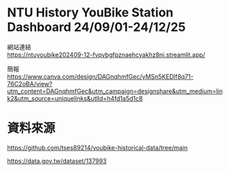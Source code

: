 # NTU History YouBike Station Dashboard 24/09/01-24/12/25
網站連結\
https://ntuyoubike202409-12-fvpvbgfpznaehcyakhz8ni.streamlit.app/

簡報\
https://www.canva.com/design/DAGnqhmfGec/yMSn5KEDlf8q71-76C2oBA/view?utm_content=DAGnqhmfGec&utm_campaign=designshare&utm_medium=link2&utm_source=uniquelinks&utlId=h4fd1a5d1c8

# 資料來源
https://github.com/tses89214/youbike-historical-data/tree/main

https://data.gov.tw/dataset/137993
